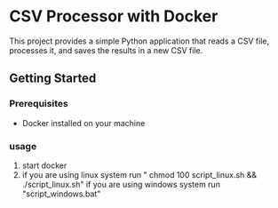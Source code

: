 # CSV Processor with Docker

This project provides a simple Python application that reads a CSV file, processes it, and saves the results in a new CSV file.

## Getting Started

### Prerequisites
- Docker installed on your machine

### usage
1. start docker
2. if you are using linux system run " chmod 100 script_linux.sh && ./script_linux.sh" if you are using windows system run "script_windows.bat"